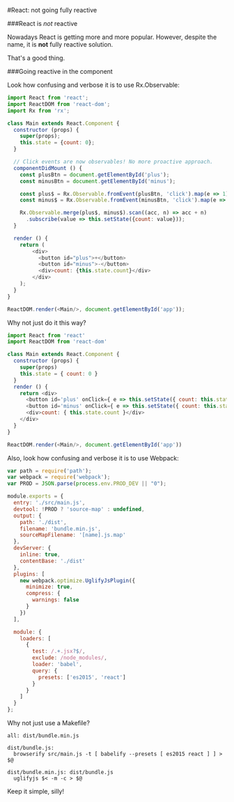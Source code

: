 #React: not going fully reactive

###React is _not_ reactive

Nowadays React is getting more and more popular. However, despite the name, it is **not** fully reactive solution.

That's a good thing.

###Going reactive in the component

Look how confusing and verbose it is to use Rx.Observable:

```js
import React from 'react';
import ReactDOM from 'react-dom';
import Rx from 'rx';

class Main extends React.Component {
  constructor (props) {
    super(props);
    this.state = {count: 0};
  }

  // Click events are now observables! No more proactive approach.
  componentDidMount () {
    const plusBtn = document.getElementById('plus');
    const minusBtn = document.getElementById('minus');

    const plus$ = Rx.Observable.fromEvent(plusBtn, 'click').map(e => 1);
    const minus$ = Rx.Observable.fromEvent(minusBtn, 'click').map(e => -1);

    Rx.Observable.merge(plus$, minus$).scan((acc, n) => acc + n)
      .subscribe(value => this.setState({count: value}));
  }

  render () {
    return (
        <div>
          <button id="plus">+</button>
          <button id="minus">-</button>
          <div>count: {this.state.count}</div>
        </div>
    );
  }
}

ReactDOM.render(<Main/>, document.getElementById('app'));
```

Why not just do it this way?

```js
import React from 'react'
import ReactDOM from 'react-dom'

class Main extends React.Component {
  constructor (props) {
    super(props)
    this.state = { count: 0 }
  }
  render () {
    return <div>
      <button id='plus' onClick={ e => this.setState({ count: this.state.count + 1 }) }>+</button>
      <button id='minus' onClick={ e => this.setState({ count: this.state.count - 1 }) }>-</button>
      <div>count: { this.state.count }</div>
    </div>
  }
}

ReactDOM.render(<Main/>, document.getElementById('app'))
```

Also, look how confusing and verbose it is to use Webpack:

```js
var path = require('path');
var webpack = require('webpack');
var PROD = JSON.parse(process.env.PROD_DEV || "0");

module.exports = {
  entry: './src/main.js',
  devtool: !PROD ? 'source-map' : undefined,
  output: {
    path: './dist',
    filename: 'bundle.min.js',
    sourceMapFilename: '[name].js.map'
  },
  devServer: {
    inline: true,
    contentBase: './dist'
  },
  plugins: [
    new webpack.optimize.UglifyJsPlugin({
      minimize: true,
      compress: {
        warnings: false
      }
    })
  ],

  module: {
    loaders: [
      {
        test: /.+.jsx?$/,
        exclude: /node_modules/,
        loader: 'babel',
        query: {
          presets: ['es2015', 'react']
        }
      }
    ]
  }
};
```

Why not just use a Makefile?

```make
all: dist/bundle.min.js

dist/bundle.js:
  browserify src/main.js -t [ babelify --presets [ es2015 react ] ] > $@

dist/bundle.min.js: dist/bundle.js
  uglifyjs $< -m -c > $@
```

Keep it simple, silly!